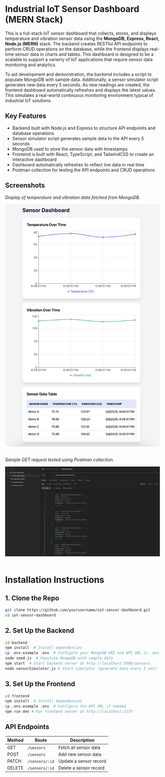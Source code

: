 # Industrial IoT Sensor Dashboard (MERN Stack)

This is a full-stack IoT sensor dashboard that collects, stores, and displays temperature and vibration sensor data using the **MongoDB, Express, React, Node.js (MERN)** stack. The backend creates RESTful API endpoints to perform CRUD operations on the database, while the frontend displays real-time sensor data in charts and tables. This dashboard is designed to be a scalable to support a varierty of IoT applications that require sensor data monitoring and analytics.

To aid development and demonstration, the backend includes a script to populate MongoDB with sample data. Additionally, a sensor simulator script generates new data every 5 seconds. As new readings are created, the frontend dashboard automatically refreshes and displays the latest values. This simulates a real-world continuous monitoring environment typical of industrial IoT solutions.

## Key Features ##

- Backend built with Node.js and Express to structure API endpoints and database operations
- Sensor simulator script generates sample data to the API every 5 seconds
- MongoDB used to store the sensor data with timestamps
- Frontend is built with React, TypeScript, and TailwindCSS to create an interactive dashboard
- Dashboard automatically refreshes to reflect live data in real time
- Postman collection for testing the API endpoints and CRUD operations


## Screenshots ##

*Display of temperature and vibration data fetched from MongoDB.*

<img src="screenshots/dashboard.png" alt="IoT Dashboard Screenshot" width="700"/>

<br>
<br>

*Sample GET request tested using Postman collection.*

<img src="screenshots/postman.png" alt="Postman API Testing Screenshot" width="700"/>

<br>
<br>

# Installation Instructions

## 1. Clone the Repo ##

```Bash
git clone https://github.com/yourusername/iot-sensor-dashboard.git
cd iot-sensor-dashboard
```

## 2️. Set Up the Backend ##

```Bash
cd backend
npm install  # Install dependencies
cp .env.example .env  # Configure your MongoDB URI and API URL in .env
node seed.js  # Populate MongoDB with sample data
npm start  # Start backend server at http://localhost:5000/sensors
node sensorSimulator.js # Start simulator (generate data every 5 sec)
```

## 3. Set Up the Frontend ##

```Bash
cd frontend
npm install  # Install dependencies
cp .env.example .env  # Configure the API URL if needed
npm run dev # Run frontend server at http://localhost:5173
```

## API Endpoints ##

| Method | Route          | Description            |
| ------ | -------------- | ---------------------- |
| GET    | `/sensors`     | Fetch all sensor data  |
| POST   | `/sensors`     | Add new sensor data    |
| PATCH  | `/sensors/:id` | Update a sensor record |
| DELETE | `/sensors/:id` | Delete a sensor record |
